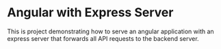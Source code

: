 # Angular with Express Server

This is project demonstrating how to serve an angular application with an express server that forwards all API requests to the backend server.
